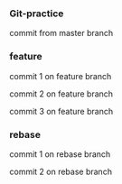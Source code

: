 ### Git-practice
commit from master branch

### feature
commit 1 on feature branch

commit 2 on feature branch

commit 3 on feature branch

### rebase
commit 1 on rebase branch

commit 2 on rebase branch